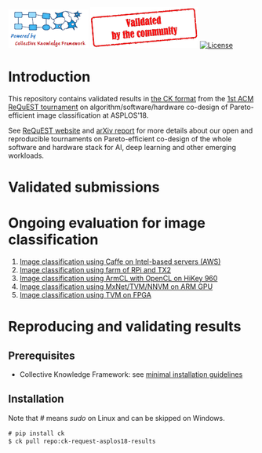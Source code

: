 [![logo](https://github.com/ctuning/ck-guide-images/blob/master/logo-powered-by-ck.png)](https://github.com/ctuning/ck)
[![logo](https://github.com/ctuning/ck-guide-images/blob/master/logo-validated-by-the-community-simple.png)](http://cTuning.org)
[![License](https://img.shields.io/badge/License-BSD%203--Clause-blue.svg)](https://opensource.org/licenses/BSD-3-Clause)

<!-------------------------------------------------------------------------------------->
# Introduction

This repository contains validated results in [the CK format](https://github.com/ctuning/ck)
from the [1st ACM ReQuEST tournament](http://cknowledge.org/request-cfp-asplos2018.html) 
on algorithm/software/hardware co-design of Pareto-efficient 
image classification at ASPLOS'18.

See [ReQuEST website](http://cKnowledge.org/request) 
and [arXiv report](https://arxiv.org/pdf/1801.06378.pdf) 
for more details about our open and reproducible tournaments
on Pareto-efficient co-design of the whole software and hardware
stack for AI, deep learning and other emerging workloads.

<!-------------------------------------------------------------------------------------->
# Validated submissions


<!-------------------------------------------------------------------------------------->
# Ongoing evaluation for image classification

1. [Image classification using Caffe on Intel-based servers (AWS)](https://github.com/ctuning/ck-request-asplos18-caffe-intel)
2. [Image classification using farm of RPi and TX2](https://github.com/ctuning/ck-request-asplos18-iot-farm)
3. [Image classification using ArmCL with OpenCL on HiKey 960](https://github.com/dividiti/ck-request-asplos18-mobilenets-armcl-opencl)
4. [Image classification using MxNet/TVM/NNVM on ARM GPU](https://github.com/ctuning/ck-request-asplos18-mobilenets-tvm-arm)
5. [Image classification using TVM on FPGA](https://github.com/ctuning/ck-request-asplos18-resnet-tvm-fpga)

<!-------------------------------------------------------------------------------------->
# Reproducing and validating results

<!-------------------------------------------------------------------------------------->
## Prerequisites

* Collective Knowledge Framework: see [minimal installation guidelines](https://github.com/ctuning/ck#minimal-installation)

<!-------------------------------------------------------------------------------------->
## Installation

Note that *#* means *sudo* on Linux and can be skipped on Windows.


```
# pip install ck
$ ck pull repo:ck-request-asplos18-results
```
